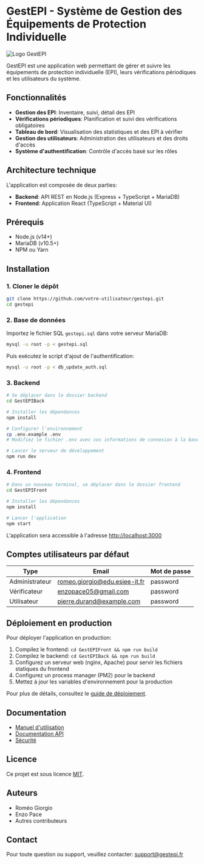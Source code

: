 # GestEPI - Système de Gestion des Équipements de Protection Individuelle

![Logo GestEPI](https://via.placeholder.com/150x150.png?text=GestEPI)

GestEPI est une application web permettant de gérer et suivre les équipements de protection individuelle (EPI), leurs vérifications périodiques et les utilisateurs du système.

## Fonctionnalités

- **Gestion des EPI**: Inventaire, suivi, détail des EPI
- **Vérifications périodiques**: Planification et suivi des vérifications obligatoires
- **Tableau de bord**: Visualisation des statistiques et des EPI à vérifier
- **Gestion des utilisateurs**: Administration des utilisateurs et des droits d'accès
- **Système d'authentification**: Contrôle d'accès basé sur les rôles

## Architecture technique

L'application est composée de deux parties:

- **Backend**: API REST en Node.js (Express + TypeScript + MariaDB)
- **Frontend**: Application React (TypeScript + Material UI)

## Prérequis

- Node.js (v14+)
- MariaDB (v10.5+)
- NPM ou Yarn

## Installation

### 1. Cloner le dépôt

```bash
git clone https://github.com/votre-utilisateur/gestepi.git
cd gestepi
```

### 2. Base de données

Importez le fichier SQL `gestepi.sql` dans votre serveur MariaDB:

```bash
mysql -u root -p < gestepi.sql
```

Puis exécutez le script d'ajout de l'authentification:

```bash
mysql -u root -p < db_update_auth.sql
```

### 3. Backend

```bash
# Se déplacer dans le dossier backend
cd GestEPIBack

# Installer les dépendances
npm install

# Configurer l'environnement
cp .env.example .env
# Modifiez le fichier .env avec vos informations de connexion à la base de données

# Lancer le serveur de développement
npm run dev
```

### 4. Frontend

```bash
# Dans un nouveau terminal, se déplacer dans le dossier frontend
cd GestEPIFront

# Installer les dépendances
npm install

# Lancer l'application
npm start
```

L'application sera accessible à l'adresse [http://localhost:3000](http://localhost:3000)

## Comptes utilisateurs par défaut

| Type | Email | Mot de passe |
|------|-------|--------------|
| Administrateur | romeo.giorgio@edu.esiee-it.fr | password |
| Vérificateur | enzopace05@gmail.com | password |
| Utilisateur | pierre.durand@example.com | password |

## Déploiement en production

Pour déployer l'application en production:

1. Compilez le frontend: `cd GestEPIFront && npm run build`
2. Compilez le backend: `cd GestEPIBack && npm run build`
3. Configurez un serveur web (nginx, Apache) pour servir les fichiers statiques du frontend
4. Configurez un process manager (PM2) pour le backend
5. Mettez à jour les variables d'environnement pour la production

Pour plus de détails, consultez le [guide de déploiement](docs/DEPLOIEMENT.md).

## Documentation

- [Manuel d'utilisation](docs/UTILISATION.md)
- [Documentation API](docs/API.md)
- [Sécurité](docs/SECURITE.md)

## Licence

Ce projet est sous licence [MIT](LICENSE).

## Auteurs

- Roméo Giorgio
- Enzo Pace
- Autres contributeurs

## Contact

Pour toute question ou support, veuillez contacter: support@gestepi.fr